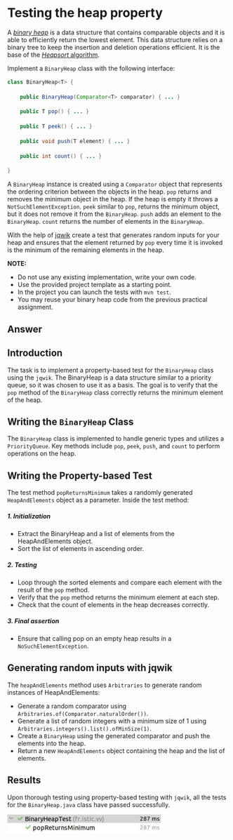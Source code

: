 # Testing the heap property

A [*binary heap*](https://en.wikipedia.org/wiki/Binary_heap) is a data structure that contains comparable objects and it is able to efficiently return the lowest element.
This data structure relies on a binary tree to keep the insertion and deletion operations efficient. It is the base of the [*Heapsort* algorithm](https://en.wikipedia.org/wiki/Heapsort).

Implement a `BinaryHeap` class with the following interface:

```java
class BinaryHeap<T> {

    public BinaryHeap(Comparator<T> comparator) { ... }

    public T pop() { ... }

    public T peek() { ... }

    public void push(T element) { ... }

    public int count() { ... }

}
```

A `BinaryHeap` instance is created using a `Comparator` object that represents the ordering criterion between the objects in the heap.
`pop` returns and removes the minimum object in the heap. If the heap is empty it throws a `NotSuchElementException`.
`peek` similar to `pop`, returns the minimum object, but it does not remove it from the `BinaryHeap`.
`push` adds an element to the `BinaryHeap`.
`count` returns the number of elements in the `BinaryHeap`.

With the help of [jqwik](https://jqwik.net/) create a test that generates random inputs for your heap and ensures that the element returned by `pop` every time it is invoked is the minimum of the remaining elements in the heap.


**NOTE:** 
- Do not use any existing implementation, write your own code. 
- Use the provided project template as a starting point. 
- In the project you can launch the tests with `mvn test`.
- You may reuse your binary heap code from the previous practical assignment.

## Answer

## Introduction
The task is to implement a property-based test for the `BinaryHeap` class using the `jqwik`. The BinaryHeap is a data structure similar to a priority queue, so it was chosen to use it as a basis. The goal is to verify that the `pop` method of the `BinaryHeap` class correctly returns the minimum element of the heap.

## Writing the `BinaryHeap` Class
The `BinaryHeap` class is implemented to handle generic types and utilizes a `PriorityQueue`. Key methods include `pop`, `peek`, `push`, and `count` to perform operations on the heap.

## Writing the Property-based Test
The test method `popReturnsMinimum` takes a randomly generated `HeapAndElements` object as a parameter. Inside the test method:

##### 1. Initialization
- Extract the BinaryHeap and a list of elements from the HeapAndElements object.
- Sort the list of elements in ascending order.
##### 2. Testing
- Loop through the sorted elements and compare each element with the result of the `pop` method.
- Verify that the `pop` method returns the minimum element at each step.
- Check that the count of elements in the heap decreases correctly.
##### 3. Final assertion
- Ensure that calling pop on an empty heap results in a `NoSuchElementException`.

## Generating random inputs with jqwik
The `heapAndElements` method uses `Arbitraries` to generate random instances of HeapAndElements:
- Generate a random comparator using `Arbitraries.of(Comparator.naturalOrder())`.
- Generate a list of random integers with a minimum size of 1 using `Arbitraries.integers().list().ofMinSize(1)`.
- Create a `BinaryHeap` using the generated comparator and push the elements into the heap.
- Return a new `HeapAndElements` object containing the heap and the list of elements.

## Results
Upon thorough testing using property-based testing with `jqwik`, all the tests for the `BinaryHeap.java` class have passed successfully.

![heap](images/heap.jpg)